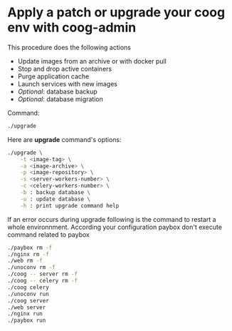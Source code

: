 # Apply a patch or upgrade your coog env with coog-admin

This procedure does the following actions

-   Update images from an archive or with docker pull
-   Stop and drop active containers
-   Purge application cache
-   Launch services with new images
-   *Optional*: database backup
-   *Optional*: database migration

Command:

``` bash
./upgrade
```

Here are **upgrade** command's options:

``` bash
./upgrade \
    -t <image-tag> \
    -a <image-archive> \
    -p <image-repository> \
    -s <server-workers-number> \
    -c <celery-workers-number> \
    -b : backup database \
    -u : update database \
    -h : print upgrade command help
```

If an error occurs during upgrade following is the command to restart a whole
environnment. According your configuration paybox don't execute command related 
to paybox

``` bash
./paybox rm -f
./nginx rm -f
./web rm -f
./unoconv rm -f
./coog -- server rm -f
./coog -- celery rm -f
./coog celery
./unoconv run
./coog server
./web server
./nginx run
./paybox run
```
